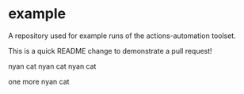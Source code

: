# example
A repository used for example runs of the actions-automation toolset.

This is a quick README change to demonstrate a pull request!

nyan cat nyan cat nyan cat

one more nyan cat
